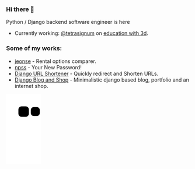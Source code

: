 ### Hi there 👋

Python / Django backend software engineer is here

- Currently working: [@tetrasignum](https://github.com/tetrasignum) on [education with 3d]([https://davincilabs.ai/](https://tetrasignum.olly.kr)).

### Some of my works:
* [jeonse](https://github.com/almazkun/jeonse) - Rental options comparer.
* [npss](https://pypi.org/project/npss/) - Your New Password!
* [Django URL Shortener](https://github.com/almazkun/durls) - Quickly redirect and Shorten URLs.
* [Django Blog and Shop](https://akun.dev) - Minimalistic django based blog, portfolio and an internet shop. 

![](https://raw.githubusercontent.com/almazkun/almazkun/snake/.github/github-contribution-grid-snake.svg)

